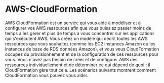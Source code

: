 # AWS-CloudFormation

AWS CloudFormation est un service qui vous aide à modéliser et à configurer vos AWS ressources afin que vous puissiez passer moins de temps à les gérer et plus de temps à vous concentrer sur les applications qui s'exécutent AWS. Vous créez un modèle qui décrit toutes les AWS ressources que vous souhaitez (comme les EC2 instances Amazon ou les instances de base de RDS données Amazon), et vous vous CloudFormation occupez du provisionnement et de la configuration de ces ressources pour vous. Vous n'avez pas besoin de créer et de configurer AWS des ressources individuellement et de déterminer ce qui dépend de quoi ; il CloudFormation gère tout cela. Les scénarios suivants montrent comment CloudFormation vous pouvez vous aider.
